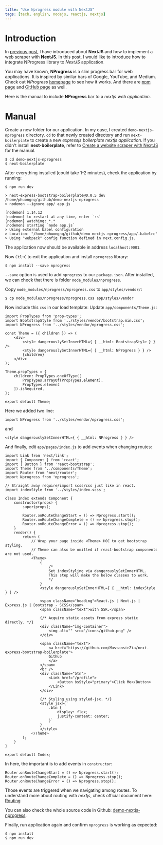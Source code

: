 ```yaml
---
title: "Use Nprogress module with NextJS"
tags: [tech, english, nodejs, reactjs, nextjs]
---
```


# Introduction

In [previous post](https://phuongnq.me/2018-01-27-web-scraper-with-nextjs/), I have introduced about **NextJS** and how to implement a web scraper with **NextJS**. In this post, I would like to introduce how to integrate NProgress library to *NextJS* application.

You may have known, **NProgress** is a slim progress bar for web applications. It is inspired by similar bars of Google, YouTube, and Medium. Check out *NProgress* [homepage](http://ricostacruz.com/nprogress/) to see how it works. And there are [npm page](https://www.npmjs.com/package/react-nprogress) and [GitHub page](https://github.com/rstacruz/nprogress) as well. 

Here is the manual to include **NProgress** bar to a *nextjs web application*.

<script async src="//pagead2.googlesyndication.com/pagead/js/adsbygoogle.js"></script>
<ins class="adsbygoogle"
     style="display:block; text-align:center;"
     data-ad-layout="in-article"
     data-ad-format="fluid"
     data-ad-client="ca-pub-2750437710821247"
     data-ad-slot="8905029259"></ins>
<script>
     (adsbygoogle = window.adsbygoogle || []).push({});
</script>

# Manual

Create a new folder for our application. In my case, I created `demo-nextjs-nprogress` directory. `cd` to that newly created directory and run `next-boilerplate` to create a new *expressjs boilerplate nextjs application*. If you didn't install **next-boilerplate**, refer to [Create a website scraper with NextJS](https://phuongnq.me/2018-01-27-web-scraper-with-nextjs/) for the manual.

```
$ cd demo-nextjs-nprogress
$ next-boilerplate
```

After everything installed (could take 1-2 minutes), check the application by running:

```
$ npm run dev

> next-express-bootstrap-boilerplate@0.0.5 dev /home/phuongnq/github/demo-nextjs-nprogress
> nodemon --ignore app/ app.js

[nodemon] 1.14.12
[nodemon] to restart at any time, enter `rs`
[nodemon] watching: *.*
[nodemon] starting `node app.js`
> Using external babel configuration
> Location: "/home/phuongnq/github/demo-nextjs-nprogress/app/.babelrc"
> Using "webpack" config function defined in next.config.js.
```

The application now should be available in address `localhost:9001`.

Now `Ctl+C` to exit the application and install `nprogress` library:

```
$ npm install --save nprogress
```

`--save` option is used to add `nprogress` to our `package.json`. After installed, we can check that there is folder `node_modules/nprogress`.

Copy `node_modules/nprogress/nprogress.css` to `app/styles/vendor/`:

```
$ cp node_modules/nprogress/nprogress.css app/styles/vendor
```

Now include this `css` in our load template: Update `app/components/Theme.js`:

```
import PropTypes from 'prop-types';
import BootstrapStyle from '../styles/vendor/bootstrap.min.css';
import NProgress from '../styles/vendor/nprogress.css';

const Theme = ({ children }) => (
    <div>
        <style dangerouslySetInnerHTML={ { __html: BootstrapStyle } } />
        <style dangerouslySetInnerHTML={ { __html: NProgress } } />
        {children}
    </div>
);

Theme.propTypes = {
    children: PropTypes.oneOfType([
        PropTypes.arrayOf(PropTypes.element),
        PropTypes.element
    ]).isRequired,
};

export default Theme;
```

Here we added two line:

```
import NProgress from '../styles/vendor/nprogress.css';
```

and

```
<style dangerouslySetInnerHTML={ { __html: NProgress } } />
```

And finally, edit `app/pages/index.js` to add events when changing routes:

```
import Link from 'next/link';
import { Component } from 'react';
import { Button } from 'react-bootstrap';
import Theme from '../components/Theme';
import Router from 'next/router';
import Nprogress from 'nprogress';

// Straight away require/import scss/css just like in react.
import indexStyle from '../styles/index.scss';

class Index extends Component {
    constructor(props) {
        super(props);

        Router.onRouteChangeStart = () => Nprogress.start();
        Router.onRouteChangeComplete = () => Nprogress.stop();
        Router.onRouteChangeError = () => Nprogress.stop();
    }
    render() {
        return (
            // Wrap your page inside <Theme> HOC to get bootstrap styling.
            // Theme can also be omitted if react-bootstrap components are not used.
            <Theme>
                {
                    /*
                    Set indexStyling via dangerouslySetInnerHTML.
                    This step will make the below classes to work.
                    */
                }
                <style dangerouslySetInnerHTML={ { __html: indexStyle } } />

                <span className="heading">React.js | Next.js | Express.js | Bootstrap - SCSS</span>
                <span className="text">with SSR.</span>

                {/* Acquire static assets from express static directly. */}
                <div className="img-container">
                    <img alt="" src="/icons/github.png" />
                </div>

                <span className="text">
                    <a href="https://github.com/MustansirZia/next-express-bootstrap-boilerplate">
                    Github
                    </a>
                </span>
                <br />
                <div className="btn">
                    <Link href="/profile">
                        <Button bsStyle="primary">Click Me</Button>
                    </Link>
                </div>

                {/* Styling using styled-jsx. */}
                <style jsx>{`
                    .btn {
                        display: flex;
                        justify-content: center;
                    }`
                }
                </style>
            </Theme>
        );
    }
}

export default Index;

```

In here, the important is to add events in `constructor`:

```
Router.onRouteChangeStart = () => Nprogress.start();
Router.onRouteChangeComplete = () => Nprogress.stop();
Router.onRouteChangeError = () => Nprogress.stop();
```

Those events are triggered when we navigating among routes. To understand more about routing with *nextjs*, check official document here: [Routing](https://github.com/zeit/next.js/#routing)

You can also check the whole source code in Github: [demo-nextjs-nprogress](https://github.com/phuongnq/demo-nextjs-nprogress).

Finally, run application again and confirm `nprogress` is working as expected:

```
$ npm install
$ npm run dev
```

<script async src="//pagead2.googlesyndication.com/pagead/js/adsbygoogle.js"></script>
<ins class="adsbygoogle"
     style="display:block; text-align:center;"
     data-ad-layout="in-article"
     data-ad-format="fluid"
     data-ad-client="ca-pub-2750437710821247"
     data-ad-slot="8905029259"></ins>
<script>
     (adsbygoogle = window.adsbygoogle || []).push({});
</script>
